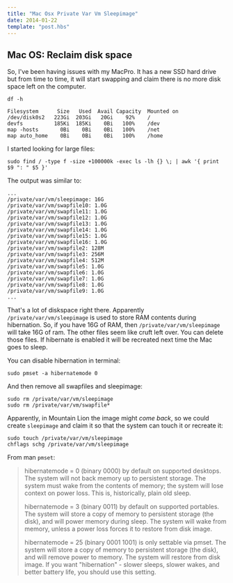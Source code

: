 ```yaml
---
title: "Mac Osx Private Var Vm Sleepimage"
date: 2014-01-22
template: "post.hbs"
---
```


## Mac OS: Reclaim disk space

So, I've been having issues with my MacPro. It has a new SSD hard drive but from time to time, it will start swapping and claim there is no more disk space left on the computer.

```terminal
df -h
```

```terminal
Filesystem      Size   Used  Avail Capacity  Mounted on
/dev/disk0s2   223Gi  203Gi   20Gi    92%    /
devfs          185Ki  185Ki    0Bi   100%    /dev
map -hosts       0Bi    0Bi    0Bi   100%    /net
map auto_home    0Bi    0Bi    0Bi   100%    /home
```
I started looking for large files:

```terminal
sudo find / -type f -size +100000k -exec ls -lh {} \; | awk '{ print $9 ": " $5 }'
```

The output was similar to:

```terminal
...
/private/var/vm/sleepimage: 16G
/private/var/vm/swapfile10: 1.0G
/private/var/vm/swapfile11: 1.0G
/private/var/vm/swapfile12: 1.0G
/private/var/vm/swapfile13: 1.0G
/private/var/vm/swapfile14: 1.0G
/private/var/vm/swapfile15: 1.0G
/private/var/vm/swapfile16: 1.0G
/private/var/vm/swapfile2: 128M
/private/var/vm/swapfile3: 256M
/private/var/vm/swapfile4: 512M
/private/var/vm/swapfile5: 1.0G
/private/var/vm/swapfile6: 1.0G
/private/var/vm/swapfile7: 1.0G
/private/var/vm/swapfile8: 1.0G
/private/var/vm/swapfile9: 1.0G
...
```

That's a lot of diskspace right there. Apparently `/private/var/vm/sleepimage` is used to store RAM contents during hibernation. So, if you have 16G of RAM, then `/private/var/vm/sleepimage` will take 16G of ram.
The other files seem like cruft left over.
You can delete those files. If hibernate is enabled it will be recreated next time the Mac goes to sleep.

You can disable hibernation in terminal:
```terminal
sudo pmset -a hibernatemode 0
```

And then remove all swapfiles and sleepimage:
```terminal
sudo rm /private/var/vm/sleepimage
sudo rm /private/var/vm/swapfile*
```

Apparently, in Mountain Lion the image might _come back_, so we could create `sleepimage` and claim it so that the system can touch it or recreate it:

```terminal
sudo touch /private/var/vm/sleepimage
chflags schg /private/var/vm/sleepimage
```



From man `pmset`:

>hibernatemode = 0 (binary 0000) by default on supported desktops. The system will not back memory up to persistent storage. The system must wake from the contents of memory; the system will lose context on power loss. This is, historically, plain old sleep.
>
>hibernatemode = 3 (binary 0011) by default on supported portables. The system will store a copy of memory to persistent storage (the disk), and will power memory during sleep. The system will wake from memory, unless a power loss forces it to restore from disk image.
>
>hibernatemode = 25 (binary 0001 1001) is only settable via pmset. The system will store a copy of memory to persistent storage (the disk), and will remove power to memory. The system will restore from disk image. If you want "hibernation" - slower sleeps, slower wakes, and better battery life, you should use this setting.

